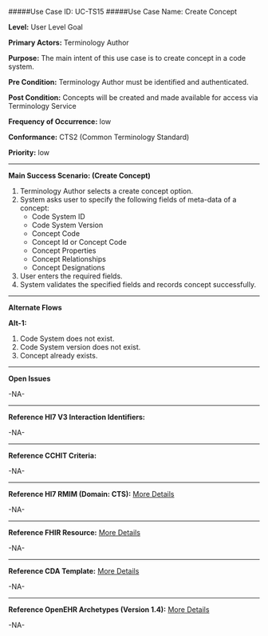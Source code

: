 #####Use Case ID: UC-TS15
#####Use Case Name: Create Concept

**Level:**                     User Level Goal

**Primary Actors:**            Terminology Author  

**Purpose:**                   The main intent of this use case is to create concept in a code system.

**Pre Condition:**             Terminology Author must be identified and authenticated.

**Post Condition:**            Concepts will be created and made available for access via Terminology Service

**Frequency of Occurrence:**   low

**Conformance:**             	 CTS2 (Common Terminology Standard)

**Priority:**                  low
__________________________________________________________
**Main Success Scenario: (Create Concept)**

1.	Terminology Author selects a create concept option.
2.	System asks user to specify the following fields of meta-data of a concept:
    *	Code System ID
    * Code System Version
    * Concept Code
    * Concept Id or Concept Code 
    * Concept Properties
    * Concept Relationships
    * Concept Designations
3.	User enters the required fields.
4.	System validates the specified fields and records concept successfully.

__________________________________________________________
**Alternate Flows** 

**Alt-1:**

1.	Code System does not exist.
2.	Code System version does not exist.
3.	Concept already exists. 

_______________________________________________________________
**Open Issues**

-NA-
_______________________________________________________________
**Reference Hl7 V3 Interaction Identifiers:**

-NA-
_______________________________________________________________
**Reference CCHIT Criteria:**

-NA-

_______________________________________________________________
**Reference Hl7 RMIM (Domain: CTS):** [More Details](http://www.hl7.org/implement/standards/product_brief.cfm?product_id=306)

-NA-

_______________________________________________________________
**Reference FHIR Resource:** [More Details](http://www.hl7.org/implement/standards/fhir/resourcelist.html)

-NA-
_______________________________________________________________
**Reference CDA Template:** [More Details](http://www.hl7.org/Special/committees/structure/index.cfm)

-NA-
_______________________________________________________________
**Reference OpenEHR Archetypes (Version 1.4):** [More Details](http://www.openehr.org/ckm/)

-NA-


